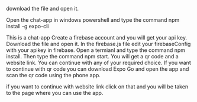 download the file and open it.

Open the chat-app in windows powershell and type the command npm install -g expo-cli

This is a chat-app
Create a firebase account and you will get your api key.
Download the file and open it.
In the firebase.js file edit your firebaseConfig with your apikey in firebase.
Open a termianl and type the command npm install.
Then type the command npm start.
You will get a qr code and a website link.
You can continue with any of your required choice.
If you want to continue with qr code you can download Expo Go and open the app and scan the qr code using the phone app.

if you want to continue with website link click on that and you will be taken to the page where you can use the app.  
